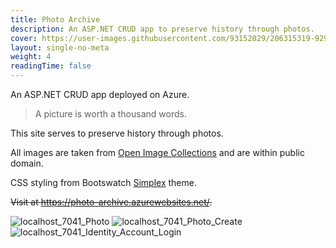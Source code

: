 ```yaml
---
title: Photo Archive
description: An ASP.NET CRUD app to preserve history through photos.
cover: https://user-images.githubusercontent.com/93152029/206315319-929030d0-afc8-4637-bea8-96627770f332.png
layout: single-no-meta
weight: 4
readingTime: false
---
```


An ASP.NET CRUD app deployed on Azure.

> A picture is worth a thousand words.

This site serves to preserve history through photos.

All images are taken from [Open Image Collections](https://blogs.ntu.edu.sg/openimagecollections/) and are within public domain.

CSS styling from Bootswatch [Simplex](https://bootswatch.com/simplex/) theme.

~~Visit at https://photo-archive.azurewebsites.net/.~~

![localhost_7041_Photo](https://user-images.githubusercontent.com/93152029/206315319-929030d0-afc8-4637-bea8-96627770f332.png)
![localhost_7041_Photo_Create](https://user-images.githubusercontent.com/93152029/206315355-b9800825-ad28-492d-89cc-b66c36b358c8.png)
![localhost_7041_Identity_Account_Login](https://user-images.githubusercontent.com/93152029/206315364-8c250c32-23eb-4145-8081-49b9ebacd513.png)
